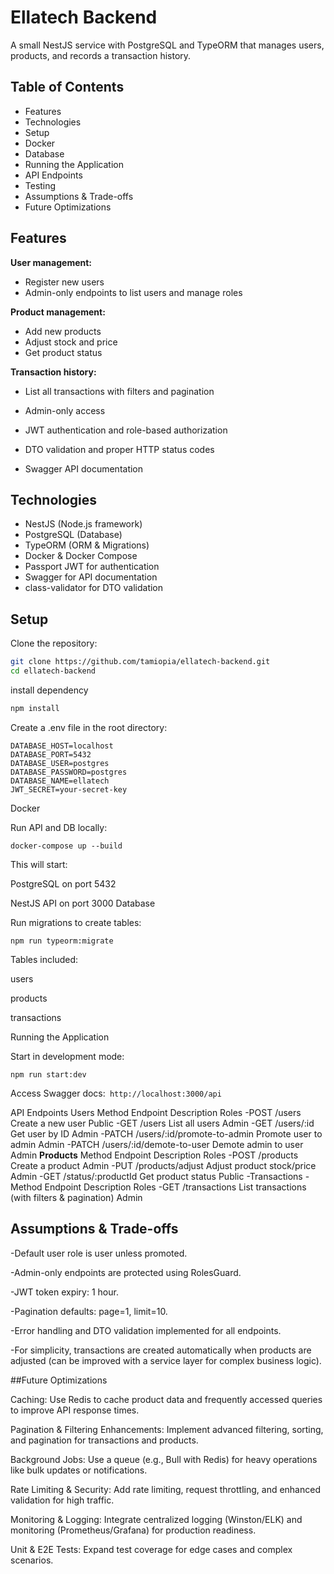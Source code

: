 # Ellatech Backend

A small NestJS service with PostgreSQL and TypeORM that manages users, products, and records a transaction history.

## Table of Contents
- Features
- Technologies
- Setup
- Docker
- Database
- Running the Application
- API Endpoints
- Testing
- Assumptions & Trade-offs
- Future Optimizations

## Features
**User management:**
- Register new users
- Admin-only endpoints to list users and manage roles

**Product management:**
- Add new products
- Adjust stock and price
- Get product status

**Transaction history:**
- List all transactions with filters and pagination
- Admin-only access

- JWT authentication and role-based authorization
- DTO validation and proper HTTP status codes
- Swagger API documentation

## Technologies
- NestJS (Node.js framework)
- PostgreSQL (Database)
- TypeORM (ORM & Migrations)
- Docker & Docker Compose
- Passport JWT for authentication
- Swagger for API documentation
- class-validator for DTO validation

## Setup
Clone the repository:
```bash
git clone https://github.com/tamiopia/ellatech-backend.git
cd ellatech-backend
```
install dependency
```bash
npm install
```
Create a .env file in the root directory:
```
DATABASE_HOST=localhost
DATABASE_PORT=5432
DATABASE_USER=postgres
DATABASE_PASSWORD=postgres
DATABASE_NAME=ellatech
JWT_SECRET=your-secret-key

```

Docker

Run API and DB locally:
```
docker-compose up --build
```
This will start:

PostgreSQL on port 5432

NestJS API on port 3000
Database

Run migrations to create tables:
```
npm run typeorm:migrate

```
Tables included:

users

products

transactions

Running the Application

Start in development mode:
```
npm run start:dev
```

Access Swagger docs:``` http://localhost:3000/api```

API Endpoints
Users
Method	Endpoint	Description	Roles
-POST	/users	Create a new user	Public
-GET	/users	List all users	Admin
-GET	/users/:id	Get user by ID	Admin
-PATCH	/users/:id/promote-to-admin	Promote user to admin	Admin
-PATCH	/users/:id/demote-to-user	Demote admin to user	Admin
**Products**
Method	Endpoint	Description	Roles
-POST	/products	Create a product	Admin
-PUT	/products/adjust	Adjust product stock/price	Admin
-GET	/status/:productId	Get product status	Public
-Transactions
-Method	Endpoint	Description	Roles
-GET	/transactions	List transactions (with filters & pagination)	Admin



## Assumptions & Trade-offs

-Default user role is user unless promoted.

-Admin-only endpoints are protected using RolesGuard.

-JWT token expiry: 1 hour.

-Pagination defaults: page=1, limit=10.

-Error handling and DTO validation implemented for all endpoints.

-For simplicity, transactions are created automatically when products are adjusted (can be improved with a service layer for complex business logic).

##Future Optimizations

Caching: Use Redis to cache product data and frequently accessed queries to improve API response times.

Pagination & Filtering Enhancements: Implement advanced filtering, sorting, and pagination for transactions and products.

Background Jobs: Use a queue (e.g., Bull with Redis) for heavy operations like bulk updates or notifications.

Rate Limiting & Security: Add rate limiting, request throttling, and enhanced validation for high traffic.

Monitoring & Logging: Integrate centralized logging (Winston/ELK) and monitoring (Prometheus/Grafana) for production readiness.

Unit & E2E Tests: Expand test coverage for edge cases and complex scenarios.

